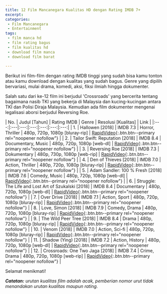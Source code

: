 ```yaml
---
title: 12 Film Mancanegara Kualitas HD dengan Rating IMDB 7+
excerpt:
categories:
 - Film Mancanegara
 - Entertainment
tags:
 - film manca hd
 - film rating bagus
 - film kualitas hd
 - download film manca
 - download film barat
 
---
```

Berikut ini film-film dengan rating IMDB tinggi yang sudah bisa kamu tonton atau kamu download dengan kualitas yang sudah bagus. Genre yang dipilih bervariasi, mulai drama, komedi, aksi, fiksi ilmiah hingga dokumenter. 

Salah satu dari ke-12 film ini berjudul 'Crossroads' yang bercerita tentang bagaimana nasib TKI yang bekerja di Malaysia dan kucing-kucingan antara TKI dan Polisi Diraja Malaysia. Kemudian ada film dokumenter mengenai legalisasi aborsi berjudul Reversing Roe.

| No. | Judul [Tahun] | Rating IMDB | Genre | Resolusi [Kualitas] | Link |
|:---:|:---|:---:|:---:|:---:|:---:|:---:|
| 1. | Hallowen [2018] | IMDB 7.3 | Horror, Thriller | 480p, 720p, 1080p [bluray-rip] | [RapidVideo](https://goo.gl/hZp6XQ){:.btn.btn--primary rel="noopener nofollow"} |
| 2. | Tailor Swift: Reputation [2018] | IMDB 8.4 | Documentary, Music | 480p, 720p, 1080p [web-dl] | [RapidVideo](https://goo.gl/RT9YmB){:.btn.btn--primary rel="noopener nofollow"} |
| 3. | Reversing Roe [2018] | IMDB 7.3 | Dokumentary | 480p, 730p, 1080p [web-rip] | [RapidVideo](https://goo.gl/61p7eC){:.btn.btn--primary rel="noopener nofollow"} |
| 4. | Den of Thieves [2018] | IMDB 7.0 | Action, Thriller | 480p, 720p, 1080p [bluray-rip] | [RapidVideo](https://goo.gl/vGRk7t){:.btn.btn--primary rel="noopener nofollow"} |
| 5. | Adam Sandler: 100 % Fresh [2018] | IMDB 7.6 | Comedy, Music | 480p, 720p, 1080p [web-dl] | [RapidVideo](https://goo.gl/gTnswr){:.btn.btn--primary rel="noopener nofollow"} |
| 6. | Struggle: The Life and Lost Art of Szukalski [2018] | IMDB 8.4 | Documentary | 480p, 720p,  1080p [web-dl] | [RapidVideo](https://goo.gl/V7beSy){:.btn.btn--primary rel="noopener nofollow"} |
| 7. | Over Drive [2018] | IMDB 7.1 | Action, Sport | 480p, 720p, 1080p [bluray-rip] | [RapidVideo](https://goo.gl/Rd3BNw){:.btn.btn--primary rel="noopener nofollow"} |
| 8. | Love, Simon [2018] | IMDB 7.9 | Comedy, Drama | 480p, 720p, 1080p [bluray-rip] | [RapidVideo](https://goo.gl/4vwUXi){:.btn.btn--primary rel="noopener nofollow"} |
| 9. | The Wild Peer Tree [2018] | IMDB 8.4 | Drama | 480p, 720p, 1080p [bluray-rip] | [RapidVideo](https://goo.gl/Zf9uJA){:.btn.btn--primary rel="noopener nofollow"} |
| 10. | Venom [2018] | IMDB 7.0 | Action, Sci-fi | 480p, 720p, 1080p [bluray-rip] | [RapidVideo](https://goo.gl/96Phjo){:.btn.btn--primary rel="noopener nofollow"} |
| 11. | Shadow (Ying) [2018] | IMDB 7.2 | Action, History | 480p, 720p, 1080p [web-dl] | [RapidVideo](https://goo.gl/2N1RQt){:.btn.btn--primary rel="noopener nofollow"} |
| 12. | Crossroads: One Two Jaga [2018] | IMDB 7.4 | Crime, Drama | 480p, 720p, 1080p [web-rip] | [RapidVideo](https://goo.gl/MBZUEP){:.btn.btn--primary rel="noopener nofollow"} |

Selamat menikmati!

_**Catatan:** urutan kualitas film adalah acak, pemberian nomor urut tidak menandakan urutan kualitas maupun rating._
